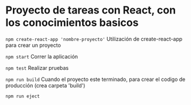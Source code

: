 # Proyecto de tareas con React, con los conocimientos basicos

`npm create-react-app 'nombre-proyecto'`
Utilización de create-react-app para crear un proyecto

`npm start`
Correr la aplicación

`npm test`
Realizar pruebas

`npm run build`
Cuando el proyecto este terminado, para crear el codigo de producción (crea carpeta 'build')

`npm run eject`